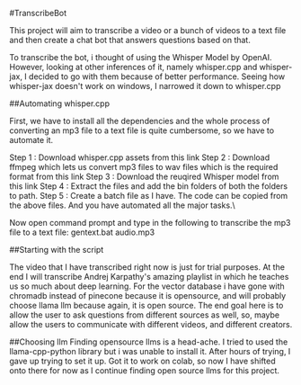 #TranscribeBot

This project will aim to transcribe a video or a bunch of videos to a text file and then create a chat bot that answers questions based on that.

To transcribe the bot, i thought of using the Whisper Model by OpenAI. However, looking at other inferences of it, namely whisper.cpp and whisper-jax, I decided to go with them because of better performance. Seeing how whisper-jax doesn't work on windows, I narrowed it down to whisper.cpp

##Automating whisper.cpp

First, we have to install all the dependencies and the whole process of converting an mp3 file to a text file is quite cumbersome, so we have to automate it.

Step 1 : Download whisper.cpp assets from this link
Step 2 : Download ffmpeg which lets us convert mp3 files to wav files which is the required format from this link
Step 3 : Download the reuqired Whisper model from this link
Step 4 : Extract the files and add the bin folders of both the folders to path.
Step 5 : Create a batch file as I have. The code can be copied from the above files.
And you have automated all the major tasks.\

Now open command prompt and type in the following to transcribe the mp3 file to a text file:
gentext.bat audio.mp3

##Starting with the script

The video that I have transcribed right now is just for trial purposes. At the end I will transcribe Andrej Karpathy's amazing playlist in which he teaches us so much about deep learning. For the vector database i have gone with chromadb instead of pinecone because it is opensource, and will probably choose llama llm because again, it is open source. The end goal here is to allow the user to ask questions from different sources as well, so, maybe allow the users to communicate with different videos, and different creators.

##Choosing llm
Finding opensource llms is a head-ache. I tried to used the llama-cpp-python library but i was unable to install it. After hours of trying, I gave up trying to set it up. Got it to work on colab, so now I have shifted onto there for now as I continue finding open source llms for this project.
